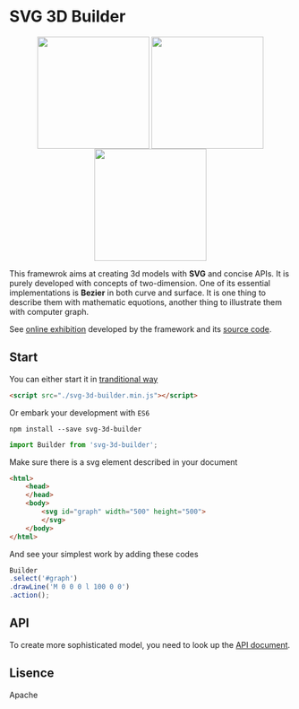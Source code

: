 # SVG 3D Builder
<div align=center>
    <img src="https://media.giphy.com/media/5zvQqld4fwqoh3m3Nd/giphy.gif" height="200" style="display:inline-block" align="center"/>
    <img src="https://media.giphy.com/media/9Jga63YdBYmsL2dPDP/giphy.gif" height="200" style="display:inline-block" align="center"/>
    <img src="https://media.giphy.com/media/1oFtOzT1JQQObvCDqC/giphy.gif" height="200" style="display:inline-block" align="center"/>
</div>

This framewrok aims at creating 3d models with **SVG** and concise APIs. It is purely developed with concepts of two-dimension.
One of its essential implementations is **Bezier** in both curve and surface. 
It is one thing to describe them with mathematic equotions, another thing to illustrate them with computer graph.

See [online exhibition](https://libcafe.com/3d/index.html) developed by the framework and its [source code](https://github.com/captainwz/svg-3d-builder/tree/master/demo/exhibition).

## Start
You can either start it in [tranditional way](https://github.com/captainwz/svg-3d-builder/blob/master/dist/svg-3d-builder.min.js)
```html
<script src="./svg-3d-builder.min.js"></script>
```
Or embark your development with `ES6`
```shell
npm install --save svg-3d-builder
```
```javascript
import Builder from 'svg-3d-builder';
```
Make sure there is a svg element described in your document
```html
<html>
    <head>
    </head>
    <body>
        <svg id="graph" width="500" height="500">            
        </svg>
    </body>
</html>
```
And see your simplest work by adding these codes
```javascript
Builder
.select('#graph')
.drawLine('M 0 0 0 l 100 0 0')
.action();
```

## API
To create more sophisticated model, you need to look up the [API document](https://github.com/captainwz/svg-3d-builder/tree/master/api.md).

## Lisence
Apache



